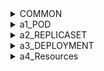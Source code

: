 <details>
<summary>COMMON</summary>

  > See kubectl version
  ```
  kubectl version --output=yaml
  ```
  > Get all contexts
  ```
  kubectl config get-contexts
  ```
  > Get current context
  ```
  kubectl config current-context
  ```
  > Switch context (for example, to use 'docker-desktop' context)
  ```
  kubectl config use-context docker-desktop
  ```

</details>

<details>
<summary>a1_POD</summary>

  > Get pods
  ```
  kubectl get pod
  ```
  > Create pod (from 'a1_pod.yaml' file)
  ```
  kubectl apply -f ~/code-doc-book/k8s/a1_pod.yaml 
  ```
  > or
  ```
  kubectl create -f ~/code-doc-book/k8s/a1_pod.yaml
  ```
  > Get a describe of pod named 'my-pod'
  ```
  kubectl describe pod my-pod
  ```
  > Clean up all the cluster
  ```
  kubectl delete pod --all
  ```

</details>

<details>
<summary>a2_REPLICASET</summary>

  > Create replicaset
  ```
  kubectl create -f a2_replicaset.yaml
  ```
  
  > or
  ```
  kubectl apply -f a2_replicaset.yaml
  ```

  > Get pods
  ```
  kubectl get pod
  ```
  
  > Scale replicaset
  ```
  kubectl scale replicaset my-replicaset --replicas 3
  ```
  
  > Get pods
  ```
  kubectl get pod
  ```
  
  > Delete pod (for example my-replicaset-pbtdm)
  ```
  kubectl delete pod my-replicaset-pbtdm
  ```
  
  > Get pods
  ```
  kubectl get pod
  ```
  
  > update replicaset template (image is getting nginx=nginx:1.13)
  ```
  kubectl set image replicaset my-replicaset nginx=nginx:1.13
  ```
  
  > Get description of replicaset
  ```
  kubectl describe replicaset my-replicaset
  ```
  
  > Get description of pod (for example my-replicaset-j746n pod)
  ```
  kubectl describe pod my-replicaset-j746n 
  ```
  
  > Delete pod (for example my-replicaset-j746n pod)
  ```
  kubectl delete pod my-replicaset-j746n
  ```
  
  > Get description of new pod (my-replicaset-rf999 pod)
  ```
  kubectl describe pod my-replicaset-rf999
  ```
  
  > clean up cluster
  ```
  kubectl delete replicaset --all
  ```
</details>

<details>
<summary>a3_DEPLOYMENT</summary>
  
  > Create deployment
  ```
  kubectl apply -f a3_deployment.yaml
  ```
  
  > Check list of pods
  ```
  kubectl get pod
  ```
  
  > Check lis of replicasets
  ```
  kubectl get replicaset
  ```
  
  > Update image version for a container from deployment (set nginx:1.13)
  ```
  kubectl set image deployment my-deployment nginx=nginx:1.13
  ```
  
  > Check list of pods
  ```
  kubectl get pod
  ```
  
  > Check if our pod has a new image (our new pod is my-deployment-f69d497d9-c4jxk)
  ```
  kubectl describe pod my-deployment-f69d497d9-c4jxk
  ```
  
  > Check replicasets
  ```
  kubectl get replicaset
  ```
  
  > Clean up a cluster
  ```
  kubectl delete deployment --all
  ```
</details>

<details>
<summary>a4_Resources</summary>
  
  > Create deployment with resources
  ```
  kubectl apply -f a4_resources.yaml
  ```
  
  > Check pods
  ```
  kubectl get pod
  ```
  
  > Increase resources for deployment
  ```
  kubectl patch deployment my-deployment --patch '{"spec":{"template":{"spec":{"containers":[{"name":"nginx","resources":{"requests":{"cpu":"10"},"limits":{"cpu":"10"}}}]}}}}'
  ```
  
  > Check pods
  ```
  kubectl get pod
  ```
  
  > Check pod with PENDING status (its name is my-deployment-7f9cd6cb65-m7f87)
  ```
  kubectl describe po my-deployment-7f9cd6cb65-m7f87
  ```
  
  > and see the following:
  > Warning  FailedScheduling  108s  default-scheduler  0/1 nodes are available: 1 Insufficient cpu. preemption: 0/1 nodes are available: 1 No preemption victims found for incoming pod.
  
  > clean up cluster
  ```
  kubectl delete deployment --all
  ```
</details>

